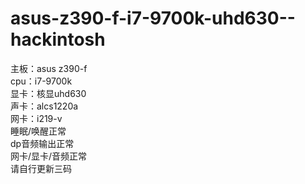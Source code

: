 # asus-z390-f-i7-9700k-uhd630--hackintosh
主板：asus z390-f</br>
cpu：i7-9700k</br>
显卡：核显uhd630</br>
声卡：alcs1220a</br>
网卡：i219-v</br>
睡眠/唤醒正常</br>
dp音频输出正常</br>
网卡/显卡/音频正常</br>
请自行更新三码</br>
